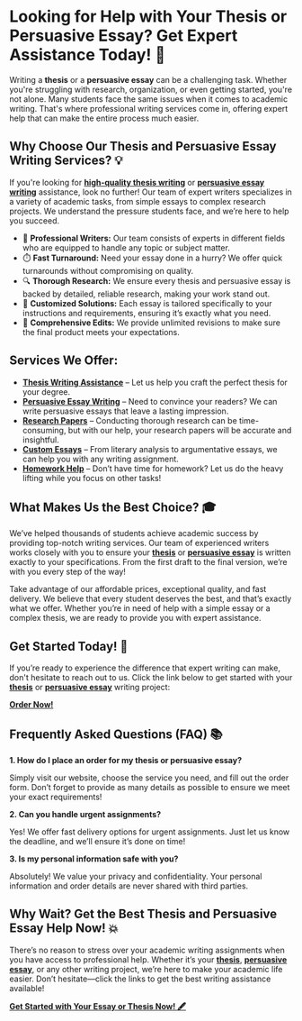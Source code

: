 # Looking for Help with Your Thesis or Persuasive Essay? Get Expert Assistance Today! 📝

Writing a **thesis** or a **persuasive essay** can be a challenging task. Whether you're struggling with research, organization, or even getting started, you're not alone. Many students face the same issues when it comes to academic writing. That's where professional writing services come in, offering expert help that can make the entire process much easier.

## Why Choose Our Thesis and Persuasive Essay Writing Services? 💡

If you're looking for [**high-quality thesis writing**](https://tinyurl.com/topessay?keyword=thesis+persuasive+essay) or [**persuasive essay writing**](https://tinyurl.com/topessay?keyword=thesis+persuasive+essay) assistance, look no further! Our team of expert writers specializes in a variety of academic tasks, from simple essays to complex research projects. We understand the pressure students face, and we’re here to help you succeed.

- 💼 **Professional Writers:** Our team consists of experts in different fields who are equipped to handle any topic or subject matter.
- ⏱️ **Fast Turnaround:** Need your essay done in a hurry? We offer quick turnarounds without compromising on quality.
- 🔍 **Thorough Research:** We ensure every thesis and persuasive essay is backed by detailed, reliable research, making your work stand out.
- 🎯 **Customized Solutions:** Each essay is tailored specifically to your instructions and requirements, ensuring it’s exactly what you need.
- 📝 **Comprehensive Edits:** We provide unlimited revisions to make sure the final product meets your expectations.

## Services We Offer:

- [**Thesis Writing Assistance**](https://tinyurl.com/topessay?keyword=thesis+persuasive+essay) – Let us help you craft the perfect thesis for your degree.
- [**Persuasive Essay Writing**](https://tinyurl.com/topessay?keyword=thesis+persuasive+essay) – Need to convince your readers? We can write persuasive essays that leave a lasting impression.
- [**Research Papers**](https://tinyurl.com/topessay?keyword=thesis+persuasive+essay) – Conducting thorough research can be time-consuming, but with our help, your research papers will be accurate and insightful.
- [**Custom Essays**](https://tinyurl.com/topessay?keyword=thesis+persuasive+essay) – From literary analysis to argumentative essays, we can help you with any writing assignment.
- [**Homework Help**](https://tinyurl.com/topessay?keyword=thesis+persuasive+essay) – Don’t have time for homework? Let us do the heavy lifting while you focus on other tasks!

## What Makes Us the Best Choice? 🎓

We’ve helped thousands of students achieve academic success by providing top-notch writing services. Our team of experienced writers works closely with you to ensure your [**thesis**](https://tinyurl.com/topessay?keyword=thesis+persuasive+essay) or [**persuasive essay**](https://tinyurl.com/topessay?keyword=thesis+persuasive+essay) is written exactly to your specifications. From the first draft to the final version, we’re with you every step of the way!

Take advantage of our affordable prices, exceptional quality, and fast delivery. We believe that every student deserves the best, and that’s exactly what we offer. Whether you’re in need of help with a simple essay or a complex thesis, we are ready to provide you with expert assistance.

## Get Started Today! 🚀

If you’re ready to experience the difference that expert writing can make, don't hesitate to reach out to us. Click the link below to get started with your [**thesis**](https://tinyurl.com/topessay?keyword=thesis+persuasive+essay) or [**persuasive essay**](https://tinyurl.com/topessay?keyword=thesis+persuasive+essay) writing project:

[**Order Now!**](https://tinyurl.com/topessay?keyword=thesis+persuasive+essay)

## Frequently Asked Questions (FAQ) 📚

**1. How do I place an order for my thesis or persuasive essay?**

Simply visit our website, choose the service you need, and fill out the order form. Don’t forget to provide as many details as possible to ensure we meet your exact requirements!

**2. Can you handle urgent assignments?**

Yes! We offer fast delivery options for urgent assignments. Just let us know the deadline, and we’ll ensure it’s done on time!

**3. Is my personal information safe with you?**

Absolutely! We value your privacy and confidentiality. Your personal information and order details are never shared with third parties.

## Why Wait? Get the Best Thesis and Persuasive Essay Help Now! 💥

There’s no reason to stress over your academic writing assignments when you have access to professional help. Whether it’s your [**thesis**](https://tinyurl.com/topessay?keyword=thesis+persuasive+essay), [**persuasive essay**](https://tinyurl.com/topessay?keyword=thesis+persuasive+essay), or any other writing project, we’re here to make your academic life easier. Don’t hesitate—click the links to get the best writing assistance available!

[**Get Started with Your Essay or Thesis Now! 🖋️**](https://tinyurl.com/topessay?keyword=thesis+persuasive+essay)
